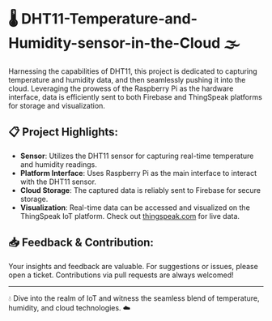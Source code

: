 # 🌡️ DHT11-Temperature-and-Humidity-sensor-in-the-Cloud 🌫️

Harnessing the capabilities of DHT11, this project is dedicated to capturing temperature and humidity data, and then seamlessly pushing it into the cloud. Leveraging the prowess of the Raspberry Pi as the hardware interface, data is efficiently sent to both Firebase and ThingSpeak platforms for storage and visualization.

## 📋 Project Highlights:

- **Sensor**: Utilizes the DHT11 sensor for capturing real-time temperature and humidity readings.
- **Platform Interface**: Uses Raspberry Pi as the main interface to interact with the DHT11 sensor.
- **Cloud Storage**: The captured data is reliably sent to Firebase for secure storage.
- **Visualization**: Real-time data can be accessed and visualized on the ThingSpeak IoT platform. Check out [thingspeak.com](https://thingspeak.com) for live data.


## 📥 Feedback & Contribution:

Your insights and feedback are valuable. For suggestions or issues, please open a ticket. Contributions via pull requests are always welcomed!

---

💧 Dive into the realm of IoT and witness the seamless blend of temperature, humidity, and cloud technologies. ☁️
